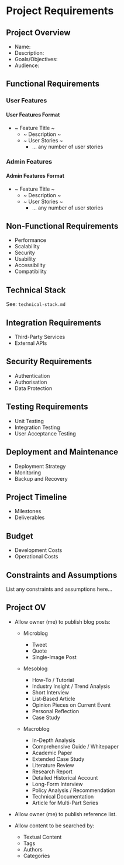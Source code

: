 # Project Requirements

## Project Overview

* Name:
* Description:
* Goals/Objectives:
* Audience:

## Functional Requirements

### User Features

#### User Features Format

* ~ Feature Title ~
  * ~ Description ~
  * ~ User Stories ~
    * ... any number of user stories

### Admin Features

#### Admin Features Format

* ~ Feature Title ~
  * ~ Description ~
  * ~ User Stories ~
    * ... any number of user stories

## Non-Functional Requirements

* Performance
* Scalability
* Security
* Usability
* Accessibility
* Compatibility

## Technical Stack

See: `technical-stack.md`

## Integration Requirements

* Third-Party Services
* External APIs

## Security Requirements

* Authentication
* Authorisation
* Data Protection

## Testing Requirements

* Unit Testing
* Integration Testing
* User Acceptance Testing

## Deployment and Maintenance

* Deployment Strategy
* Monitoring
* Backup and Recovery

## Project Timeline

* Milestones
* Deliverables

## Budget

* Development Costs
* Operational Costs

## Constraints and Assumptions

List any constraints and assumptions here...

## Project OV

* Allow owner (me) to publish blog posts:
  * Microblog
    * Tweet
    * Quote
    * Single-Image Post

  * Mesoblog
    * How-To / Tutorial
    * Industry Insight / Trend Analysis
    * Short Interview
    * List-Based Article
    * Opinion Pieces on Current Event
    * Personal Reflection
    * Case Study

  * Macroblog
    * In-Depth Analysis
    * Comprehensive Guide / Whitepaper
    * Academic Paper
    * Extended Case Study
    * Literature Review
    * Research Report
    * Detailed Historical Account
    * Long-Form Interview
    * Policy Analysis / Recommendation
    * Technical Documentation
    * Article for Multi-Part Series

* Allow owner (me) to publish reference list.

* Allow content to be searched by:
  * Textual Content
  * Tags
  * Authors
  * Categories
